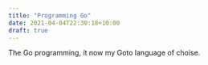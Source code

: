 ```yaml
---
title: "Programming Go"
date: 2021-04-04T22:30:18+10:00
draft: true
---
```


The Go programming, it now my Goto language of choise.